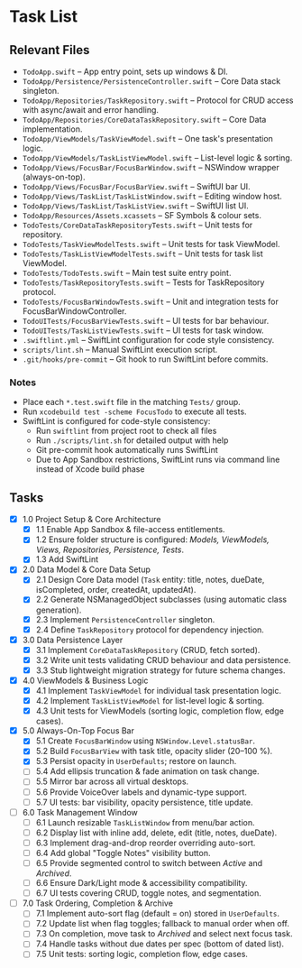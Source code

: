 # Task List

## Relevant Files

- `TodoApp.swift` – App entry point, sets up windows & DI.
- `TodoApp/Persistence/PersistenceController.swift` – Core Data stack singleton.
- `TodoApp/Repositories/TaskRepository.swift` – Protocol for CRUD access with async/await and error handling.
- `TodoApp/Repositories/CoreDataTaskRepository.swift` – Core Data implementation.
- `TodoApp/ViewModels/TaskViewModel.swift` – One task's presentation logic.
- `TodoApp/ViewModels/TaskListViewModel.swift` – List-level logic & sorting.
- `TodoApp/Views/FocusBar/FocusBarWindow.swift` – NSWindow wrapper (always-on-top).
- `TodoApp/Views/FocusBar/FocusBarView.swift` – SwiftUI bar UI.
- `TodoApp/Views/TaskList/TaskListWindow.swift` – Editing window host.
- `TodoApp/Views/TaskList/TaskListView.swift` – SwiftUI list UI.
- `TodoApp/Resources/Assets.xcassets` – SF Symbols & colour sets.
- `TodoTests/CoreDataTaskRepositoryTests.swift` – Unit tests for repository.
- `TodoTests/TaskViewModelTests.swift` – Unit tests for task ViewModel.
- `TodoTests/TaskListViewModelTests.swift` – Unit tests for task list ViewModel.
- `TodoTests/TodoTests.swift` – Main test suite entry point.
- `TodoTests/TaskRepositoryTests.swift` – Tests for TaskRepository protocol.
- `TodoTests/FocusBarWindowTests.swift` – Unit and integration tests for FocusBarWindowController.
- `TodoUITests/FocusBarViewTests.swift` – UI tests for bar behaviour.
- `TodoUITests/TaskListViewTests.swift` – UI tests for task window.
- `.swiftlint.yml` – SwiftLint configuration for code style consistency.
- `scripts/lint.sh` – Manual SwiftLint execution script.
- `.git/hooks/pre-commit` – Git hook to run SwiftLint before commits.

### Notes

- Place each `*.test.swift` file in the matching `Tests/` group.
- Run `xcodebuild test -scheme FocusTodo` to execute all tests.
- SwiftLint is configured for code-style consistency:
  - Run `swiftlint` from project root to check all files
  - Run `./scripts/lint.sh` for detailed output with help
  - Git pre-commit hook automatically runs SwiftLint
  - Due to App Sandbox restrictions, SwiftLint runs via command line instead of Xcode build phase

## Tasks

- [x] 1.0 Project Setup & Core Architecture
  - [x] 1.1 Enable App Sandbox & file-access entitlements.
  - [x] 1.2 Ensure folder structure is configured: *Models, ViewModels, Views, Repositories, Persistence, Tests*.
  - [x] 1.3 Add SwiftLint

- [x] 2.0 Data Model & Core Data Setup
  - [x] 2.1 Design Core Data model (`Task` entity: title, notes, dueDate, isCompleted, order, createdAt, updatedAt).
  - [x] 2.2 Generate NSManagedObject subclasses (using automatic class generation).
  - [x] 2.3 Implement `PersistenceController` singleton.
  - [x] 2.4 Define `TaskRepository` protocol for dependency injection.

- [x] 3.0 Data Persistence Layer
  - [x] 3.1 Implement `CoreDataTaskRepository` (CRUD, fetch sorted).
  - [x] 3.2 Write unit tests validating CRUD behaviour and data persistence.
  - [x] 3.3 Stub lightweight migration strategy for future schema changes.

- [x] 4.0 ViewModels & Business Logic
  - [x] 4.1 Implement `TaskViewModel` for individual task presentation logic.
  - [x] 4.2 Implement `TaskListViewModel` for list-level logic & sorting.
  - [x] 4.3 Unit tests for ViewModels (sorting logic, completion flow, edge cases).

- [x] 5.0 Always-On-Top Focus Bar
  - [x] 5.1 Create `FocusBarWindow` using `NSWindow.Level.statusBar`.
  - [x] 5.2 Build `FocusBarView` with task title, opacity slider (20–100 %).
  - [x] 5.3 Persist opacity in `UserDefaults`; restore on launch.
  - [ ] 5.4 Add ellipsis truncation & fade animation on task change.
  - [ ] 5.5 Mirror bar across all virtual desktops.
  - [ ] 5.6 Provide VoiceOver labels and dynamic-type support.
  - [ ] 5.7 UI tests: bar visibility, opacity persistence, title update.

- [ ] 6.0 Task Management Window
  - [ ] 6.1 Launch resizable `TaskListWindow` from menu/bar action.
  - [ ] 6.2 Display list with inline add, delete, edit (title, notes, dueDate).
  - [ ] 6.3 Implement drag-and-drop reorder overriding auto-sort.
  - [ ] 6.4 Add global "Toggle Notes" visibility button.
  - [ ] 6.5 Provide segmented control to switch between *Active* and *Archived*.
  - [ ] 6.6 Ensure Dark/Light mode & accessibility compatibility.
  - [ ] 6.7 UI tests covering CRUD, toggle notes, and segmentation.

- [ ] 7.0 Task Ordering, Completion & Archive
  - [ ] 7.1 Implement auto-sort flag (default = on) stored in `UserDefaults`.
  - [ ] 7.2 Update list when flag toggles; fallback to manual order when off.
  - [ ] 7.3 On completion, move task to *Archived* and select next focus task.
  - [ ] 7.4 Handle tasks without due dates per spec (bottom of dated list).
  - [ ] 7.5 Unit tests: sorting logic, completion flow, edge cases.
